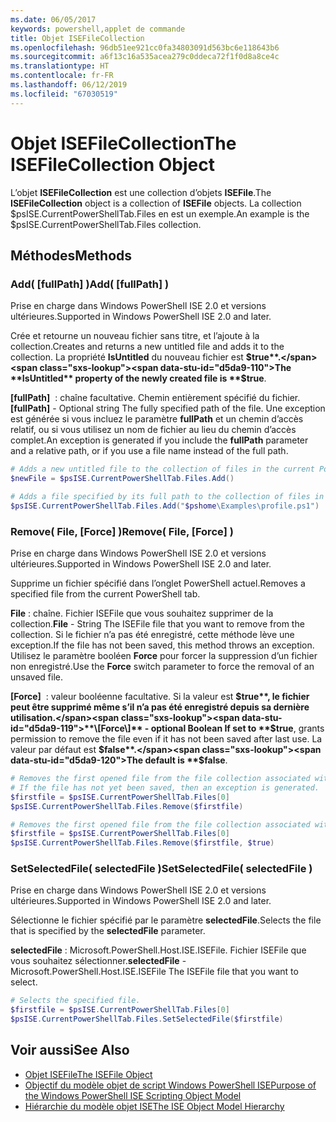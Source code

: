 ```yaml
---
ms.date: 06/05/2017
keywords: powershell,applet de commande
title: Objet ISEFileCollection
ms.openlocfilehash: 96db51ee921cc0fa34803091d563bc6e118643b6
ms.sourcegitcommit: a6f13c16a535acea279c0ddeca72f1f0d8a8ce4c
ms.translationtype: HT
ms.contentlocale: fr-FR
ms.lasthandoff: 06/12/2019
ms.locfileid: "67030519"
---
```

# <a name="the-isefilecollection-object"></a><span data-ttu-id="d5da9-103">Objet ISEFileCollection</span><span class="sxs-lookup"><span data-stu-id="d5da9-103">The ISEFileCollection Object</span></span>

<span data-ttu-id="d5da9-104">L’objet **ISEFileCollection** est une collection d’objets **ISEFile**.</span><span class="sxs-lookup"><span data-stu-id="d5da9-104">The **ISEFileCollection** object is a collection of **ISEFile** objects.</span></span> <span data-ttu-id="d5da9-105">La collection $psISE.CurrentPowerShellTab.Files en est un exemple.</span><span class="sxs-lookup"><span data-stu-id="d5da9-105">An example is the $psISE.CurrentPowerShellTab.Files collection.</span></span>

## <a name="methods"></a><span data-ttu-id="d5da9-106">Méthodes</span><span class="sxs-lookup"><span data-stu-id="d5da9-106">Methods</span></span>

### <a name="add-fullpath-"></a><span data-ttu-id="d5da9-107">Add\( \[fullPath\] \)</span><span class="sxs-lookup"><span data-stu-id="d5da9-107">Add\( \[fullPath\] \)</span></span>

<span data-ttu-id="d5da9-108">Prise en charge dans Windows PowerShell ISE 2.0 et versions ultérieures.</span><span class="sxs-lookup"><span data-stu-id="d5da9-108">Supported in Windows PowerShell ISE 2.0 and later.</span></span>

<span data-ttu-id="d5da9-109">Crée et retourne un nouveau fichier sans titre, et l’ajoute à la collection.</span><span class="sxs-lookup"><span data-stu-id="d5da9-109">Creates and returns a new untitled file and adds it to the collection.</span></span> <span data-ttu-id="d5da9-110">La propriété **IsUntitled** du nouveau fichier est **$true**.</span><span class="sxs-lookup"><span data-stu-id="d5da9-110">The **IsUntitled** property of the newly created file is **$true**.</span></span>

<span data-ttu-id="d5da9-111">**\[fullPath\]**  : chaîne facultative. Chemin entièrement spécifié du fichier.</span><span class="sxs-lookup"><span data-stu-id="d5da9-111">**\[fullPath\]** - Optional string The fully specified path of the file.</span></span> <span data-ttu-id="d5da9-112">Une exception est générée si vous incluez le paramètre **fullPath** et un chemin d’accès relatif, ou si vous utilisez un nom de fichier au lieu du chemin d’accès complet.</span><span class="sxs-lookup"><span data-stu-id="d5da9-112">An exception is generated if you include the **fullPath** parameter and a relative path, or if you use a file name instead of the full path.</span></span>

```powershell
# Adds a new untitled file to the collection of files in the current PowerShell tab.
$newFile = $psISE.CurrentPowerShellTab.Files.Add()

# Adds a file specified by its full path to the collection of files in the current PowerShell tab.
$psISE.CurrentPowerShellTab.Files.Add("$pshome\Examples\profile.ps1")
```

### <a name="remove-file-force-"></a><span data-ttu-id="d5da9-113">Remove\( File, \[Force\] \)</span><span class="sxs-lookup"><span data-stu-id="d5da9-113">Remove\( File, \[Force\] \)</span></span>

<span data-ttu-id="d5da9-114">Prise en charge dans Windows PowerShell ISE 2.0 et versions ultérieures.</span><span class="sxs-lookup"><span data-stu-id="d5da9-114">Supported in Windows PowerShell ISE 2.0 and later.</span></span>

<span data-ttu-id="d5da9-115">Supprime un fichier spécifié dans l’onglet PowerShell actuel.</span><span class="sxs-lookup"><span data-stu-id="d5da9-115">Removes a specified file from the current PowerShell tab.</span></span>

<span data-ttu-id="d5da9-116">**File** : chaîne. Fichier ISEFile que vous souhaitez supprimer de la collection.</span><span class="sxs-lookup"><span data-stu-id="d5da9-116">**File** - String The ISEFile file that you want to remove from the collection.</span></span> <span data-ttu-id="d5da9-117">Si le fichier n’a pas été enregistré, cette méthode lève une exception.</span><span class="sxs-lookup"><span data-stu-id="d5da9-117">If the file has not been saved, this method throws an exception.</span></span> <span data-ttu-id="d5da9-118">Utilisez le paramètre booléen **Force** pour forcer la suppression d’un fichier non enregistré.</span><span class="sxs-lookup"><span data-stu-id="d5da9-118">Use the **Force** switch parameter to force the removal of an unsaved file.</span></span>

<span data-ttu-id="d5da9-119">**\[Force\]**  : valeur booléenne facultative. Si la valeur est **$true**, le fichier peut être supprimé même s’il n’a pas été enregistré depuis sa dernière utilisation.</span><span class="sxs-lookup"><span data-stu-id="d5da9-119">**\[Force\]** - optional Boolean If set to **$true**, grants permission to remove the file even if it has not been saved after last use.</span></span> <span data-ttu-id="d5da9-120">La valeur par défaut est **$false**.</span><span class="sxs-lookup"><span data-stu-id="d5da9-120">The default is **$false**.</span></span>

```powershell
# Removes the first opened file from the file collection associated with the current PowerShell tab.
# If the file has not yet been saved, then an exception is generated.
$firstfile = $psISE.CurrentPowerShellTab.Files[0]
$psISE.CurrentPowerShellTab.Files.Remove($firstfile)

# Removes the first opened file from the file collection associated with the current PowerShell tab, even if it has not been saved.
$firstfile = $psISE.CurrentPowerShellTab.Files[0]
$psISE.CurrentPowerShellTab.Files.Remove($firstfile, $true)
```

### <a name="setselectedfile-selectedfile-"></a><span data-ttu-id="d5da9-121">SetSelectedFile\( selectedFile \)</span><span class="sxs-lookup"><span data-stu-id="d5da9-121">SetSelectedFile\( selectedFile \)</span></span>

<span data-ttu-id="d5da9-122">Prise en charge dans Windows PowerShell ISE 2.0 et versions ultérieures.</span><span class="sxs-lookup"><span data-stu-id="d5da9-122">Supported in Windows PowerShell ISE 2.0 and later.</span></span>

<span data-ttu-id="d5da9-123">Sélectionne le fichier spécifié par le paramètre **selectedFile**.</span><span class="sxs-lookup"><span data-stu-id="d5da9-123">Selects the file that is specified by the **selectedFile** parameter.</span></span>

<span data-ttu-id="d5da9-124">**selectedFile** : Microsoft.PowerShell.Host.ISE.ISEFile. Fichier ISEFile que vous souhaitez sélectionner.</span><span class="sxs-lookup"><span data-stu-id="d5da9-124">**selectedFile** - Microsoft.PowerShell.Host.ISE.ISEFile The ISEFile file that you want to select.</span></span>

```powershell
# Selects the specified file.
$firstfile = $psISE.CurrentPowerShellTab.Files[0]
$psISE.CurrentPowerShellTab.Files.SetSelectedFile($firstfile)
```

## <a name="see-also"></a><span data-ttu-id="d5da9-125">Voir aussi</span><span class="sxs-lookup"><span data-stu-id="d5da9-125">See Also</span></span>

- [<span data-ttu-id="d5da9-126">Objet ISEFile</span><span class="sxs-lookup"><span data-stu-id="d5da9-126">The ISEFile Object</span></span>](The-ISEFile-Object.md)
- [<span data-ttu-id="d5da9-127">Objectif du modèle objet de script Windows PowerShell ISE</span><span class="sxs-lookup"><span data-stu-id="d5da9-127">Purpose of the Windows PowerShell ISE Scripting Object Model</span></span>](Purpose-of-the-Windows-PowerShell-ISE-Scripting-Object-Model.md)
- [<span data-ttu-id="d5da9-128">Hiérarchie du modèle objet ISE</span><span class="sxs-lookup"><span data-stu-id="d5da9-128">The ISE Object Model Hierarchy</span></span>](The-ISE-Object-Model-Hierarchy.md)
